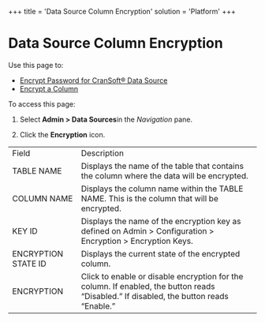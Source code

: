 +++
title = 'Data Source Column Encryption'
solution = 'Platform'
+++

# Data Source Column Encryption

<div class="use">

Use this page to:

  - [Encrypt Password for CranSoft® Data
    Source](../Use_Cases/Encrypt_Password_for_CranSoft_DataSource)
  - [Encrypt a Column](../../WebApp_Dev/Encrypt_a_Column)

</div>

To access this page:

1.  Select<span style="font-weight: bold;"> Admin \> Data
    Sources</span>in the *Navigation* pane.

2.  Click the <span style="font-weight: bold;">Encryption</span>
icon.

|                     |                                                                                                                                        |
| ------------------- | -------------------------------------------------------------------------------------------------------------------------------------- |
| Field               | Description                                                                                                                            |
| TABLE NAME          | Displays the name of the table that contains the column where the data will be encrypted.                                              |
| COLUMN NAME         | Displays the column name within the TABLE NAME. This is the column that will be encrypted.                                             |
| KEY ID              | Displays the name of the encryption key as defined on Admin \> Configuration \> Encryption \> Encryption Keys.                         |
| ENCRYPTION STATE ID | Displays the current state of the encrypted column.                                                                                    |
| ENCRYPTION          | Click to enable or disable encryption for the column. If enabled, the button reads “Disabled.” If disabled, the button reads “Enable.” |
